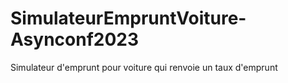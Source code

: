 # SimulateurEmpruntVoiture-Asynconf2023
Simulateur d'emprunt pour voiture qui renvoie un taux d'emprunt
